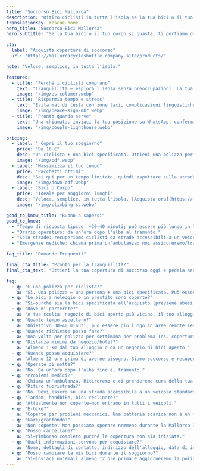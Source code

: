 ```yaml
---
title: "Soccorso Bici Mallorca"
description: "Ritiro ciclisti in tutta l'isola se la tua bici o il tuo corpo si guasta. Semplice. Veloce. Affidabile."
translationKey: rescue-home
hero_title: "Soccorso Bici Mallorca"
hero_subtitle: "Se la tua bici o il tuo corpo si guasta, ti portiamo dove devi essere."

cta:
  label: "Acquista copertura di soccorso"
  url: "https://mallorcacycleshuttle.company.site/products/"

note: "Veloce, semplice, in tutta l'isola."

features:
  - title: "Perché i ciclisti comprano"
    text: "Tranquillità – esplora l'isola senza preoccupazioni. La tua intera giornata non è rovinata—né quella del tuo gruppo."
    image: "/img/es-colomer.webp"
  - title: "Risparmia tempo e stress"
    text: "Evita mal di testa con zone taxi, complicazioni linguistiche e lunghe attese sulla strada."
    image: "/img/peace-sign-mbr.webp"
  - title: "Pronto quando serve"
    text: "Una chiamata, inviaci la tua posizione su WhatsApp, confermiamo e inviamo un tempo stimato di arrivo."
    image: "/img/couple-lighthouse.webp"

pricing:
  - label: " Copri il tuo soggiorno"
    price: "Da 16 €"
    desc: "Un ciclista + una bici specificata. Ottieni una polizza per te e i tuoi compagni di viaggio."
    image: "/img/cdf.webp"
  - label: "Massimizza il tuo tempo"
    price: "Pacchetti ottimi"
    desc: "Sei qui per un tempo limitato, quindi aspettare sulla strada probabilmente non è il modo migliore per passare la tua giornata!"
    image: "/img/down-cdf.webp"
  - label: "Bici o Corpo"
    price: "Ideale per soggiorni lunghi"
    desc: "Veloce, semplice, in tutta l'isola. [Acquista ora](https://mallorcacycleshuttle.company.site/products/)"
    image: "/img/climbing-sc.webp"

good_to_know_title: "Buono a sapersi"
good_to_know:
  - "Tempo di risposta tipico: ~30–40 minuti; può essere più lungo in luoghi molto remoti come Port de Sa Calobra durante le ore di punta primaverili."
  - "Orario operativo: da un'ora dopo l'alba al tramonto."
  - "Solo strade: recuperiamo ciclisti da strade accessibili a un veicolo standard (non 4×4)."
  - "Emergenze mediche: chiama prima un'ambulanza; noi assicureremo/trasporteremo la tua bici (le bici non entrano nelle ambulanze)."

faq_title: "Domande Frequenti"

final_cta_title: "Pronto per la Tranquillità?"
final_cta_text: "Ottieni la tua copertura di soccorso oggi e pedala senza preoccupazioni a Mallorca"

faq:
  - q: "È una polizza per ciclista?"
    a: "Sì. Una polizza = una persona + una bici specificata. Può essere richiesto un documento d'identità per evitare che un gruppo cerchi di coprire tutti con una sola polizza."
  - q: "Le bici a noleggio o in prestito sono coperte?"
    a: "Sì—purché sia la bici specificata all'acquisto (previene abusi di gruppo)."
  - q: "Dove mi porterete?"
    a: "A tua scelta: negozio di bici aperto più vicino, il tuo alloggio o il tuo punto di noleggio."
  - q: "Quanto tempo aspetterò?"
    a: "Obiettivo 30–40 minuti; può essere più lungo in aree remote (es. Port de Sa Calobra nei giorni molto affollati). Abbiamo veicoli in tutta l'isola e possiamo portare supporto aggiuntivo."
  - q: "Quante richieste posso fare?"
    a: "Una volta per polizza per settimana per problema (es. copertura 14 giorni include due richieste per lo stesso problema). Problemi diversi non sono limitati, ma l'abuso può risultare in cancellazione e rimborso della porzione non utilizzata."
  - q: "Distanza minima da negozio/hotel?"
    a: "Almeno 1 km dal tuo alloggio o da un negozio di bici aperto."
  - q: "Quando posso acquistare?"
    a: "Almeno 12 ore prima di averne bisogno. Siamo soccorso e recupero, non un taxi."
  - q: "Operate di notte?"
    a: "No. Da un'ora dopo l'alba fino al tramonto."
  - q: "Problemi medici?"
    a: "Chiama un'ambulanza. Ritireremo e ci prenderemo cura della tua bici, ma non siamo medici."
  - q: "Ritiro fuoristrada?"
    a: "No. Devi essere su una strada accessibile a un veicolo standard (non 4×4)."
  - q: "Tandem, handbike, bici reclinate?"
    a: "Attualmente non coperte—non entrano in tutti i veicoli."
  - q: "E-bike?"
    a: "Coperte per problemi meccanici. Una batteria scarica non è un motivo di soccorso; gestisci la ricarica per favore—consideralo un'esperienza di apprendimento."
  - q: "Gare/granfondo?"
    a: "Non coperte. Non possiamo operare nemmeno durante la Mallorca 312 dove ci sono chiusure strade."
  - q: "Posso cancellare?"
    a: "Sì—rimborso completo purché la copertura non sia iniziata."
  - q: "Quali informazioni servono per acquistare?"
    a: "Nome, dettagli di contatto, indirizzo dell'alloggio, data di inizio e i dettagli della bici."
  - q: "Posso cambiare la mia bici durante il soggiorno?"
    a: "Sì—inviaci un'email almeno 12 ore prima e aggiorneremo la polizza."
---
```

